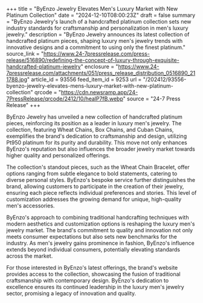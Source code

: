 +++
title = "ByEnzo Jewelry Elevates Men's Luxury Market with New Platinum Collection"
date = "2024-12-10T08:00:23Z"
draft = false
summary = "ByEnzo Jewelry's launch of a handcrafted platinum collection sets new industry standards for craftsmanship and personalization in men's luxury jewelry."
description = "ByEnzo Jewelry announces its latest collection of handcrafted platinum pieces, shaping luxury men's jewelry trends with innovative designs and a commitment to using only the finest platinum."
source_link = "https://www.24-7pressrelease.com/press-release/516890/redefining-the-concept-of-luxury-through-exquisite-handcrafted-platinum-jewelry"
enclosure = "https://www.24-7pressrelease.com/attachments/051/press_release_distribution_0516890_211788.jpg"
article_id = 93556
feed_item_id = 9253
url = "/202412/93556-byenzo-jewelry-elevates-mens-luxury-market-with-new-platinum-collection"
qrcode = "https://cdn.newsramp.app/24-7PressRelease/qrcode/2412/10/healP7fB.webp"
source = "24-7 Press Release"
+++

<p>ByEnzo Jewelry has unveiled a new collection of handcrafted platinum pieces, reinforcing its position as a leader in luxury men's jewelry. The collection, featuring Wheat Chains, Box Chains, and Cuban Chains, exemplifies the brand's dedication to craftsmanship and design, utilizing Pt950 platinum for its purity and durability. This move not only enhances ByEnzo's reputation but also influences the broader jewelry market towards higher quality and personalized offerings.</p><p>The collection's standout pieces, such as the Wheat Chain Bracelet, offer options ranging from subtle elegance to bold statements, catering to diverse personal styles. ByEnzo's bespoke service further distinguishes the brand, allowing customers to participate in the creation of their jewelry, ensuring each piece reflects individual preferences and stories. This level of customization addresses the growing demand for unique, high-quality men's accessories.</p><p>ByEnzo's approach to combining traditional handcrafting techniques with modern aesthetics and customization options is reshaping the luxury men's jewelry market. The brand's commitment to quality and innovation not only meets consumer expectations but also sets new benchmarks for the industry. As men's jewelry gains prominence in fashion, ByEnzo's influence extends beyond individual consumers, potentially elevating standards across the market.</p><p>For those interested in ByEnzo's latest offerings, the brand's website provides access to the collection, showcasing the fusion of traditional craftsmanship with contemporary design. ByEnzo's dedication to excellence ensures its continued leadership in the luxury men's jewelry sector, promising a legacy of innovation and quality.</p>